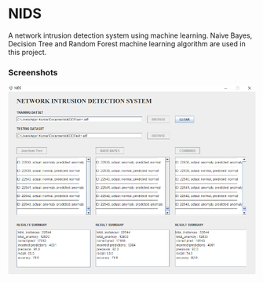 # NIDS
A network intrusion detection system using machine learning. Naive Bayes, Decision Tree and Random Forest machine learning algorithm are used in this project. 

<h3>Screenshots</h3>
<img src="screenshots/screenshots.PNG"/>
